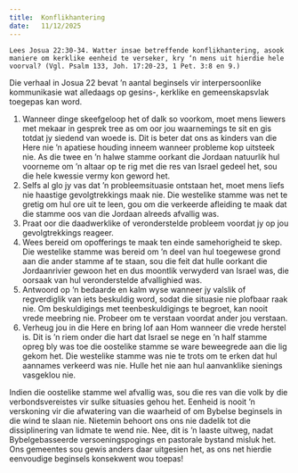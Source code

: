 ```yaml
---
title:  Konflikhantering
date:   11/12/2025
---
```


`Lees Josua 22:30-34. Watter insae betreffende konflikhantering, asook maniere om kerklike eenheid te verseker, kry ‘n mens uit hierdie hele voorval? (Vgl. Psalm 133, Joh. 17:20-23, 1 Pet. 3:8 en 9.)`

Die verhaal in Josua 22 bevat ’n aantal beginsels vir interpersoonlike kommunikasie wat alledaags op gesins-, kerklike en gemeenskapsvlak toegepas kan word.

1. Wanneer dinge skeefgeloop het of dalk so voorkom, moet mens liewers met mekaar in gesprek tree as om oor jou waarnemings te sit en gis totdat jy siedend van woede is. Dit is beter dat ons as kinders van die Here nie ’n apatiese houding inneem wanneer probleme kop uitsteek nie. As die twee en ’n halwe stamme oorkant die Jordaan natuurlik hul voorneme om ’n altaar op te rig met die res van Israel gedeel het, sou die hele kwessie vermy kon geword het.
2. Selfs al glo jy vas dat ’n probleemsituasie ontstaan het, moet mens liefs nie haastige gevolgtrekkings maak nie. Die westelike stamme was net te gretig om hul ore uit te leen, gou om die verkeerde afleiding te maak dat die stamme oos van die Jordaan alreeds afvallig was.
3. Praat oor die daadwerklike of veronderstelde probleem voordat jy op jou gevolgtrekkings reageer.
4. Wees bereid om opofferings te maak ten einde samehorigheid te skep. Die westelike stamme was bereid om ’n deel van hul toegewese grond aan die ander stamme af te staan, sou die feit dat hulle oorkant die Jordaanrivier gewoon het en dus moontlik verwyderd van Israel was, die oorsaak van hul veronderstelde afvallighied was.
5. Antwoord op ‘n bedaarde en kalm wyse wanneer jy valslik of regverdiglik van iets beskuldig word, sodat die situasie nie plofbaar raak nie. Om beskuldigings met teenbeskuldigings te begroet, kan nooit vrede meebring nie. Probeer om te verstaan voordat ander jou verstaan.
6. Verheug jou in die Here en bring lof aan Hom wanneer die vrede herstel is. Dit is ’n riem onder die hart dat Israel se nege en ’n half stamme opreg bly was toe die oostelike stamme se ware beweegrede aan die lig gekom het. Die westelike stamme was nie te trots om te erken dat hul aannames verkeerd was nie. Hulle het nie aan hul aanvanklike sienings vasgeklou nie.

Indien die oostelike stamme wel afvallig was, sou die res van die volk by die verbondsvereistes vir sulke situasies gehou het. Eenheid is nooit ’n verskoning vir die afwatering van die waarheid of om Bybelse beginsels in die wind te slaan nie. Nietemin behoort ons ons nie dadelik tot die dissiplinering van lidmate te wend nie. Nee, dit is ’n laaste uitweg, nadat Bybelgebasseerde versoeningspogings en pastorale bystand misluk het. Ons gemeentes sou gewis anders daar uitgesien het, as ons net hierdie eenvoudige beginsels konsekwent wou toepas!